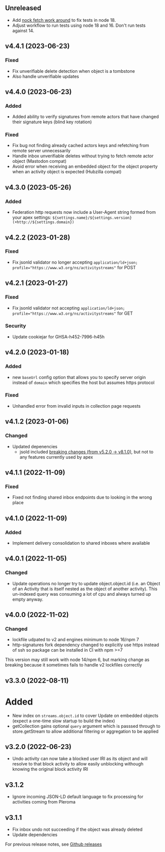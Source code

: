 ## Unreleased
* Add [nock fetch work around](https://github.com/nock/nock/issues/2397) to fix tests in node 18.
* Adjust workflow to run tests using node 18 and 16. Don't run tests against 14.

## v4.4.1 (2023-06-23)

### Fixed
* Fix unverifiable delete detection when object is a tombstone
* Also handle unverifiable updates

## v4.4.0 (2023-06-23)

### Added
* Added ability to verify signatures from remote actors that have changed their signature keys (blind key rotation)
### Fixed
* Fix bug not finding already cached actors keys and refetching from remote server unnecessarily
* Handle inbox unverifiable deletes without trying to fetch remote actor object (Mastodon compat)
* Avoid error when receiving an embedded object for the object property when an activity object is expected (Hubzilla compat)

## v4.3.0 (2023-05-26)

### Added
* Federation http requests now include a User-Agent string formed from your apex settings: `${settings.name}/${settings.version} (+http://${settings.domain})`

## v4.2.2 (2023-01-28)

### Fixed

* Fix jsonld validator no longer accepting `application/ld+json; profile="https://www.w3.org/ns/activitystreams"` for POST

## v4.2.1 (2023-01-27)

### Fixed

* Fix jsonld validator not accepting `application/ld+json; profile="https://www.w3.org/ns/activitystreams"` for GET

### Security

* Update cookiejar for GHSA-h452-7996-h45h

## v4.2.0 (2023-01-18)

### Added

* new `baseUrl` config option that allows you to specify server origin instead of `domain` which specifies the host but assumes https protocol

### Fixed

* Unhandled error from invalid inputs in collection page requests

## v4.1.2 (2023-01-06)

### Changed

* Updated depenencies
  * jsold included [breaking changes (from v5.2.0 -> v8.1.0)](https://github.com/digitalbazaar/jsonld.js/blob/main/CHANGELOG.md), but not to any features currently used by apex

## v4.1.1 (2022-11-09)

### Fixed

* Fixed not finding shared inbox endpoints due to looking in the wrong place

## v4.1.0 (2022-11-09)

### Added

* Implement delivery consolidation to shared inboxes where available

## v4.0.1 (2022-11-05)
### Changed

* Update operations no longer try to update object.object.id (i.e. an Object of an Activity that is itself nested as the object of another activity). This un-indexed query was consuming a lot of cpu and always turned up empty anyway.

## v4.0.0 (2022-11-02)

### Changed

* lockfile udpated to v2 and engines minimum to node 16/npm 7
* http-signatures fork dependency changed to explicitly use https instead of ssh so package can be installed in CI with npm >=7

This version may still work with node 14/npm 6, but marking change as breaking because it sometimes fails to handle v2 lockfiles correctly

## v3.3.0 (2022-08-11)

# Added

* New index on `streams.object.id` to cover Update on embedded objects (expect a one-time slow startup to build the index)
* getCollection gains optional `query` argument which is passsed
through to store.getStream to allow additional filtering or
aggregation to be applied
## v3.2.0 (2022-06-23)

* Undo activity can now take a blocked user IRI as its object and will resolve to that block activity to allow easily unblocking withough knowing the original block activity IRI

## v3.1.2

* Ignore incoming JSON-LD default language to fix processing for activities coming from Pleroma

## v3.1.1

* Fix inbox undo not succeeding if the object was already deleted
* Update dependencies

For previous release notes, see [Github releases](https://github.com/immers-space/activitypub-express/releases)
